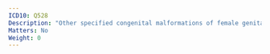 ```yaml
---
ICD10: Q528
Description: "Other specified congenital malformations of female genitalia"
Matters: No
Weight: 0
---
```


